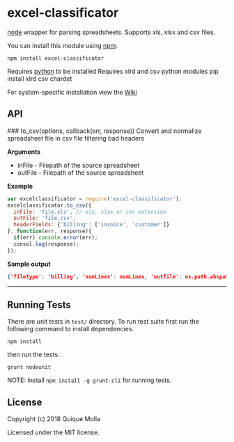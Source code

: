 # excel-classificator

[node](http://nodejs.org/) wrapper for parsing spreadsheets. Supports xls, xlsx and csv files.

You can install this module using [npm](http://github.com/isaacs/npm):

    npm install excel-classificator

Requires [python](http://www.python.org/) to be installed
Requires xlrd and csv python modules
    pip install xlrd csv chardet

For system-specific installation view the [Wiki](https://github.com/emolla/excel-classificator/wiki)

## API

<a name="to_csv" />
### to_csv(options, callback(err, response))
Convert and normalize spreadsheet file in csv file filtering bad headers

__Arguments__

* inFile - Filepath of the source spreadsheet
* outFile - Filepath of the source spreadsheet

__Example__

```js
var excelclassificator = require('excel-classificator');
excelclassificator.to_csv({
  inFile: 'file.xls', // xls, xlsx or csv extension 
  outFile: 'file.csv',
  headerFields: {'billing': ['invoice', 'customer']}
}, function(err, response){
  if(err) console.error(err);
  consol.log(response);
});
```
__Sample output__

```json
{'filetype': 'billing', 'numLines': numLines, 'outfile': os.path.abspath(args.outFile)}
```
---------------------------------------

## Running Tests

There are unit tests in `test/` directory. To run test suite first run the following command to install dependencies.

    npm install

then run the tests:

    grunt nodeunit

NOTE: Install `npm install -g grunt-cli` for running tests.

## License

Copyright (c) 2018 Quique Molla

Licensed under the MIT license.